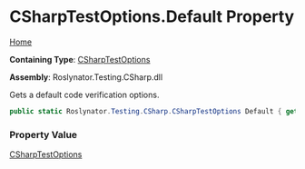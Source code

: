 # CSharpTestOptions\.Default Property

[Home](../../../../../README.md)

**Containing Type**: [CSharpTestOptions](../README.md)

**Assembly**: Roslynator\.Testing\.CSharp\.dll

  
Gets a default code verification options\.

```csharp
public static Roslynator.Testing.CSharp.CSharpTestOptions Default { get; }
```

### Property Value

[CSharpTestOptions](../README.md)

